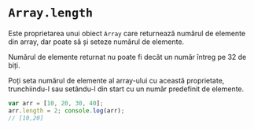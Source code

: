 # `Array.length`

Este proprietarea unui obiect `Array` care returnează numărul de elemente din array, dar poate să și seteze numărul de elemente.

Numărul de elemente returnat nu poate fi decât un număr întreg pe 32 de biți.

Poți seta numărul de elemente al array-ului cu această proprietate, trunchiindu-l sau setându-l din start cu un număr predefinit de elemente.

```javascript
var arr = [10, 20, 30, 40];
arr.length = 2; console.log(arr);
// [10,20]
```
